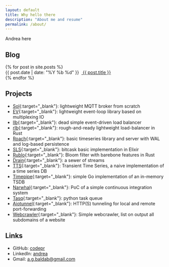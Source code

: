 ```yaml
---
layout: default
title: Why hello there
description: "About me and resume"
permalink: /about/
---
```


Andrea here

## Blog

<div id="blog-group">
  {% for post in site.posts %}
    <div id="post-short">
      <span class="date"> {{ post.date | date: "%Y %b %d" }}</span>&nbsp;&nbsp;<a href="{{site.url}}{{site.baseurl}}{{post.url}}"> {{ post.title }} </a>
    </div>
  {% endfor %}
</div>

## Projects

- [Sol](https://github.com/codepr/sol.git){:target="_blank"}: lightweight MQTT broker from scratch
- [EV](https://github.com/codepr/ev.git){:target="_blank"}: lightweight event-loop library based on multiplexing IO
- [llb](https://github.com/codepr/llb.git){:target="_blank"}: dead simple event-driven load balancer
- [rlb](https://github.com/codepr/rlb.git){:target="_blank"}: rough-and-ready lightweight load-balancer in Rust
- [Roach](https://github.com/codepr/roach){:target="_blank"}: basic timeseries library and server with WAL and log-based persistence
- [SLS](https://github.com/codepr/sls){:target="_blank"}: bitcask basic implementation in Elixir
- [Rublo](https://github.com/codepr/rublo){:target="_blank"}: Bloom filter with barebone features in Rust
- [Drain](https://github.com/codepr/drain.git){:target="_blank"}: a sewer of streams
- [TTS](https://github.com/codepr/tts.git){:target="_blank"}: Transient Time Series, a naive implementation of a time series DB
- [Timepipe](https://github.com/codepr/timepipe.git){:target="_blank"}: simple Go implementation of an in-memory TSDB
- [Narwhal](https://github.com/codepr/narwhal.git){:target="_blank"}: PoC of a simple continuous integration system
- [Tasq](https://github.com/codepr/tasq.git){:target="_blank"}: python task queue
- [Aiotunnel](https://github.com/codepr/aiotunnel.git){:target="_blank"}: HTTP(S) tunneling for local and remote port-forwarding
- [Webcrawler](https://github.com/codepr/webcrawler.git){:target="_blank"}: Simple webcrawler, list on output all subdomains of a website

## Links

- GitHub: [codepr](https://github.com/codepr)
- LinkedIn: [andrea](https://www.linkedin.com/in/andrea-giacomo-baldan-000776aa)
- Gmail: [a.g.baldab@gmail.com](mailto:a.g.baldan@gmail.com)

<!-- ## Resume -->
<!--  -->
<!-- <object data="{{site.url}}{{site.baseurl}}/assets/images/CV.pdf#toolbar=0&navpanes=0&scrollbar=0" style="overflow:hidden;min-height:102vh;width:100%" type='application/pdf'></object> -->
